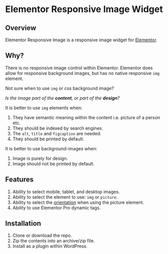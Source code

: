 # Elementor Responsive Image Widget
## Overview
Elementor Responsive Image is a responsive image widget for [Elementor](https://elementor.com).

## Why?
There is no responsive image control within Elementor. Elementor does allow for responsive background images, but has no native responsive `img` element.

Not sure when to use `img` or css background image? 

*Is the image part of the **content**, or part of the **design**?*

It is better to use `img` elements when:
1. They have semantic meaning within the content i.e. picture of a person etc.
2. They should be indexed by search engines.
3. The `alt`, `title` and `figcaption` are needed.
4. They should be printed by default.

It is better to use background-images when:
1. Image is purely for design.
2. Image should not be printed by default.

## Features
1. Ability to select mobile, tablet, and desktop images.
2. Ability to select the element to use: `img` or `picture`.
3. Ability to select the [orientation](https://developer.mozilla.org/en-US/docs/Web/CSS/@media/orientation) when using the picture element.
4. Ability to use Elementor Pro dynamic tags.

## Installation
1. Clone or download the repo.
2. Zip the contents into an archive/zip file.
3. Install as a plugin within WordPress.


